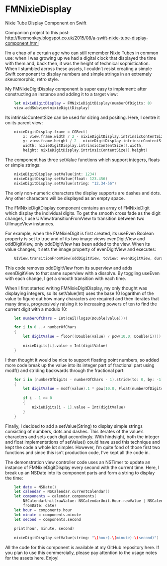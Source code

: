 # FMNixieDisplay
Nixie Tube Display Component on Swift

Companion project to this post: http://flexmonkey.blogspot.co.uk/2015/08/a-swift-nixie-tube-display-component.html

 I’m a chap of a certain age who can still remember Nixie Tubes in common use: when I was growing up we had a digital clock that displayed the time with them and, back then, it was the height of technical sophistication. When I stumbled across these assets, I couldn’t resist creating a simple Swift component to display numbers and simple strings in an extremely skeuomorphic, retro style.

My FMNixieDigitDisplay component is super easy to implement: after constructing an instance and adding it to a target view:

```swift
    let nixieDigitDisplay = FMNixieDigitDisplay(numberOfDigits: 8)
    view.addSubview(nixieDigitDisplay)
```

Its intrinsicContentSize can be used for sizing and positing. Here, I centre it on its parent view:

```swift
    nixieDigitDisplay.frame = CGRect(
        x: view.frame.width / 2 - nixieDigitDisplay.intrinsicContentSize().width / 2,
        y: view.frame.height / 2 - nixieDigitDisplay.intrinsicContentSize().height / 2,
        width: nixieDigitDisplay.intrinsicContentSize().width,
        height: nixieDigitDisplay.intrinsicContentSize().height)
```

The component has three setValue functions which support integers, floats or simple strings:

```swift
    nixieDigitDisplay.setValue(int: 1234)
    nixieDigitDisplay.setValue(float: 123.456)
    nixieDigitDisplay.setValue(string: "12.34-56")
```

The only non-numeric characters the display supports are dashes and dots. Any other characters will be displayed as an empty space.

The FMNixieDigitDisplay component contains an array of FMNixieDigit which display the individual digits. To get the smooth cross fade as the digit changes, I use UIView.transitionFromView to transition between two UIImageView instances.

For example, when the FMNixieDigit is first created, its useEven Boolean property is set to true and of its two image views evenDigitView and oddDigitView, only oddDigitView has been added to the view. When its value changes, it sets the image property of evenDigitView and executes:

```swift
    UIView.transitionFromView(oddDigitView, toView: evenDigitView, duration: 0.5, options: animationOptions, completion: nil)
```

This code removes oddDigitView from its superview and adds evenDigitView to that same superview with a dissolve. By toggling useEven with each change, I get a smooth transition with each time.

When I first started writing FMNixieDigitDisplay, my only thought was displaying integers, so its setValue(Int) uses the base 10 logarithm of the value to figure out how many characters are required and then iterates that many times, progressively raising it to increasing powers of ten to find the current digit with a modulo 10:

```swift
    let numberOfChars = Int(ceil(log10(Double(value))))

    for i in 0 ..< numberOfChars
    {
        let digitValue = floor((Double(value) / pow(10.0, Double(i)))) % 10
        
        nixieDigits[i].value = Int(digitValue)
    }
```

I then thought it would be nice to support floating point numbers, so added more code break up the value into its integer part of fractional part using modf() and striding backwards through the fractional part:

```swift
    for i in (numberOfDigits - numberOfChars - 1).stride(to: 0, by: -1)
    {
        let digitValue = modf(value).1 * pow(10.0, Float(numberOfDigits - numberOfChars - i)) % 10
        
        if i - 1 >= 0
        {
            nixieDigits[i - 1].value = Int(digitValue)
        }
    }
```

Finally, I decided to add a setValue(String) to display simple strings consisting of numbers, dots and dashes. This iterates of the value’s characters and sets each digit accordingly. With hindsight, both the integer and float implementations of setValue() could have used this technique and kept the code a whole lot simpler. However, I’m quite fond of those first two functions and since this isn’t production code, I’ve kept all the code in.

The demonstration view controller code uses an NSTimer to update an instance of FMNixieDigitDisplay every second with the current time. Here, I break up an NSDate into its component parts and form a string to display the time:

```swift
    let date = NSDate()
    let calendar = NSCalendar.currentCalendar()
    let components = calendar.components(
        NSCalendarUnit(rawValue: NSCalendarUnit.Hour.rawValue | NSCalendarUnit.Minute.rawValue | NSCalendarUnit.Second.rawValue),
        fromDate: date)
    let hour = components.hour
    let minute = components.minute
    let second = components.second
    
    print(hour, minute, second)
    
    nixieDigitDisplay.setValue(string: "\(hour).\(minute)-\(second)")
```

All the code for this component is available at my GitHub repository here. If you plan to use this commercially, please pay attention to the usage notes for the assets here. Enjoy!
